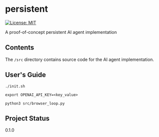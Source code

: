 # persistent
[![License:
MIT](https://img.shields.io/badge/License-MIT-yellow.svg)](https://opensource.org/licenses/MIT)

A proof-of-concept persistent AI agent implementation

## Contents
The `/src` directory contains source code for the AI agent implementation.

## User's Guide
```
./init.sh

export OPENAI_API_KEY=<key_value>

python3 src/browser_loop.py
```

## Project Status
0.1.0
